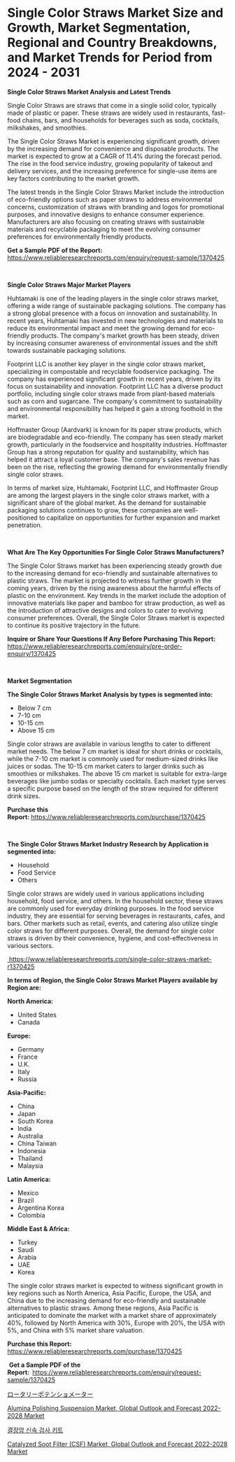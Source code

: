 <p><h1>Single Color Straws Market Size and Growth, Market Segmentation, Regional and Country Breakdowns, and Market Trends for Period from 2024 -  2031</h1></p><p><strong>Single Color Straws Market Analysis and Latest Trends</strong></p>
<p><p>Single Color Straws are straws that come in a single solid color, typically made of plastic or paper. These straws are widely used in restaurants, fast-food chains, bars, and households for beverages such as soda, cocktails, milkshakes, and smoothies.</p><p>The Single Color Straws Market is experiencing significant growth, driven by the increasing demand for convenience and disposable products. The market is expected to grow at a CAGR of 11.4% during the forecast period. The rise in the food service industry, growing popularity of takeout and delivery services, and the increasing preference for single-use items are key factors contributing to the market growth.</p><p>The latest trends in the Single Color Straws Market include the introduction of eco-friendly options such as paper straws to address environmental concerns, customization of straws with branding and logos for promotional purposes, and innovative designs to enhance consumer experience. Manufacturers are also focusing on creating straws with sustainable materials and recyclable packaging to meet the evolving consumer preferences for environmentally friendly products.</p></p>
<p><strong>Get a Sample PDF of the Report:&nbsp;</strong> <a href="https://www.reliableresearchreports.com/enquiry/request-sample/1370425">https://www.reliableresearchreports.com/enquiry/request-sample/1370425</a></p>
<p>&nbsp;</p>
<p><strong>Single Color Straws Major Market Players</strong></p>
<p><p>Huhtamaki is one of the leading players in the single color straws market, offering a wide range of sustainable packaging solutions. The company has a strong global presence with a focus on innovation and sustainability. In recent years, Huhtamaki has invested in new technologies and materials to reduce its environmental impact and meet the growing demand for eco-friendly products. The company's market growth has been steady, driven by increasing consumer awareness of environmental issues and the shift towards sustainable packaging solutions.</p><p>Footprint LLC is another key player in the single color straws market, specializing in compostable and recyclable foodservice packaging. The company has experienced significant growth in recent years, driven by its focus on sustainability and innovation. Footprint LLC has a diverse product portfolio, including single color straws made from plant-based materials such as corn and sugarcane. The company's commitment to sustainability and environmental responsibility has helped it gain a strong foothold in the market.</p><p>Hoffmaster Group (Aardvark) is known for its paper straw products, which are biodegradable and eco-friendly. The company has seen steady market growth, particularly in the foodservice and hospitality industries. Hoffmaster Group has a strong reputation for quality and sustainability, which has helped it attract a loyal customer base. The company's sales revenue has been on the rise, reflecting the growing demand for environmentally friendly single color straws.</p><p>In terms of market size, Huhtamaki, Footprint LLC, and Hoffmaster Group are among the largest players in the single color straws market, with a significant share of the global market. As the demand for sustainable packaging solutions continues to grow, these companies are well-positioned to capitalize on opportunities for further expansion and market penetration.</p></p>
<p>&nbsp;</p>
<p><strong>What Are The Key Opportunities For Single Color Straws Manufacturers?</strong></p>
<p><p>The Single Color Straws market has been experiencing steady growth due to the increasing demand for eco-friendly and sustainable alternatives to plastic straws. The market is projected to witness further growth in the coming years, driven by the rising awareness about the harmful effects of plastic on the environment. Key trends in the market include the adoption of innovative materials like paper and bamboo for straw production, as well as the introduction of attractive designs and colors to cater to evolving consumer preferences. Overall, the Single Color Straws market is expected to continue its positive trajectory in the future.</p></p>
<p><strong>Inquire or Share Your Questions If Any Before Purchasing This Report:</strong> <a href="https://www.reliableresearchreports.com/enquiry/pre-order-enquiry/1370425">https://www.reliableresearchreports.com/enquiry/pre-order-enquiry/1370425</a></p>
<p>&nbsp;</p>
<p><strong>Market Segmentation</strong></p>
<p><strong>The Single Color Straws Market Analysis by types is segmented into:</strong></p>
<p><ul><li>Below 7 cm</li><li>7-10 cm</li><li>10-15 cm</li><li>Above 15 cm</li></ul></p>
<p><p>Single color straws are available in various lengths to cater to different market needs. The below 7 cm market is ideal for short drinks or cocktails, while the 7-10 cm market is commonly used for medium-sized drinks like juices or sodas. The 10-15 cm market caters to larger drinks such as smoothies or milkshakes. The above 15 cm market is suitable for extra-large beverages like jumbo sodas or specialty cocktails. Each market type serves a specific purpose based on the length of the straw required for different drink sizes.</p></p>
<p><strong>Purchase this Report:&nbsp;</strong><a href="https://www.reliableresearchreports.com/purchase/1370425">https://www.reliableresearchreports.com/purchase/1370425</a></p>
<p>&nbsp;</p>
<p><strong>The Single Color Straws Market Industry Research by Application is segmented into:</strong></p>
<p><ul><li>Household</li><li>Food Service</li><li>Others</li></ul></p>
<p><p>Single color straws are widely used in various applications including household, food service, and others. In the household sector, these straws are commonly used for everyday drinking purposes. In the food service industry, they are essential for serving beverages in restaurants, cafes, and bars. Other markets such as retail, events, and catering also utilize single color straws for different purposes. Overall, the demand for single color straws is driven by their convenience, hygiene, and cost-effectiveness in various sectors.</p></p>
<p><a href="https://www.reliableresearchreports.com/single-color-straws-market-r1370425">&nbsp;https://www.reliableresearchreports.com/single-color-straws-market-r1370425</a></p>
<p><strong>In terms of Region, the Single Color Straws Market Players available by Region are:</strong></p>
<p>
    <p> <strong> North America: </strong>
        <ul>
            <li>United States</li>
            <li>Canada</li>
        </ul>
        </p> 
    <p> <strong> Europe: </strong>
        <ul>
            <li>Germany</li>
            <li>France</li>
            <li>U.K.</li>
            <li>Italy</li>
            <li>Russia</li>
        </ul>
        </p> 
    <p> <strong> Asia-Pacific: </strong>
        <ul>
            <li>China</li>
            <li>Japan</li>
            <li>South Korea</li>
            <li>India</li>
            <li>Australia</li>
            <li>China Taiwan</li>
            <li>Indonesia</li>
            <li>Thailand</li>
            <li>Malaysia</li>
        </ul>
        </p> 
    <p> <strong> Latin America: </strong>
        <ul>
            <li>Mexico</li>
            <li>Brazil</li>
            <li>Argentina Korea</li>
            <li>Colombia</li>
        </ul>
        </p> 
    <p> <strong> Middle East & Africa: </strong>
        <ul>
            <li>Turkey</li>
            <li>Saudi</li>
            <li>Arabia</li>
            <li>UAE</li>
            <li>Korea</li>
        </ul>
    </p>
    </p>
<p><p>The single color straws market is expected to witness significant growth in key regions such as North America, Asia Pacific, Europe, the USA, and China due to the increasing demand for eco-friendly and sustainable alternatives to plastic straws. Among these regions, Asia Pacific is anticipated to dominate the market with a market share of approximately 40%, followed by North America with 30%, Europe with 20%, the USA with 5%, and China with 5% market share valuation.</p></p>
<p><strong>Purchase this Report: </strong><a href="https://www.reliableresearchreports.com/purchase/1370425">https://www.reliableresearchreports.com/purchase/1370425</a></p>
<p>&nbsp;<strong>Get a Sample PDF of the Report:&nbsp;&nbsp;</strong><a href="https://www.reliableresearchreports.com/enquiry/request-sample/1370425">https://www.reliableresearchreports.com/enquiry/request-sample/1370425</a></p>
<p><strong></strong></p>
<p><p><a href="https://github.com/decker5351/Market-Research-Report-List-2/blob/main/5564520124314.md">ロータリーポテンショメーター</a></p><p><a href="https://github.com/cathyMaggio31/Market-Research-Report-List-1/blob/main/alumina-polishing-suspension-market-global-outlook-and-forecast-2022-2028-market.md">Alumina Polishing Suspension Market, Global Outlook and Forecast 2022-2028 Market</a></p><p><a href="https://github.com/TrevorKruvalis5678/Market-Research-Report-List-2/blob/main/4736361125914.md">결장암 신속 검사 키트</a></p><p><a href="https://github.com/FredaSauer/Market-Research-Report-List-1/blob/main/catalyzed-soot-filter-csf-market-global-outlook-and-forecast-2022-2028-market.md">Catalyzed Soot Filter (CSF) Market, Global Outlook and Forecast 2022-2028 Market</a></p></p>